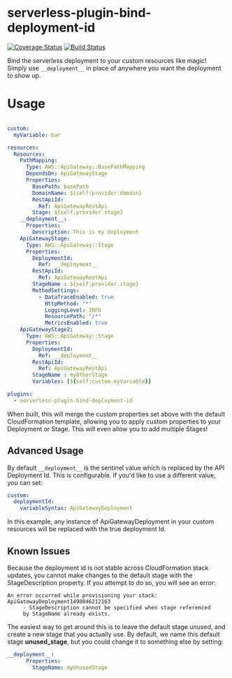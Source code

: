 # serverless-plugin-bind-deployment-id
[![Coverage Status](https://coveralls.io/repos/github/jacob-meacham/serverless-plugin-bind-deployment-id/badge.svg?branch=develop)](https://coveralls.io/github/jacob-meacham/serverless-plugin-bind-deployment-id?branch=develop)
[![Build Status](https://travis-ci.org/jacob-meacham/serverless-plugin-bind-deployment-id.svg?branch=develop)](https://travis-ci.org/jacob-meacham/serverless-plugin-bind-deployment-id)

Bind the serverless deployment to your custom resources like magic! Simply use `__deployment__` in place of anywhere you want the deployment to show up.

# Usage
```yaml

custom:
  myVariable: bar

resources:
  Resources:
    PathMapping:
      Type: AWS::ApiGateway::BasePathMapping
      DependsOn: ApiGatewayStage
      Properties:
        BasePath: basePath
        DomainName: ${self:provider.domain}
        RestApiId:
          Ref: ApiGatewayRestApi
        Stage: ${self:provider.stage}
    __deployment__:
      Properties:
        Description: This is my deployment
    ApiGatewayStage:
      Type: AWS::ApiGateway::Stage
      Properties:
        DeploymentId:
          Ref: __deployment__
        RestApiId:
          Ref: ApiGatewayRestApi
        StageName : ${self:provider.stage}
        MethodSettings:
          - DataTraceEnabled: true
            HttpMethod: "*"
            LoggingLevel: INFO
            ResourcePath: "/*"
            MetricsEnabled: true
    ApiGatewayStage2:
      Type: AWS::ApiGateway::Stage
      Properties:
        DeploymentId:
          Ref: __deployment__
        RestApiId:
          Ref: ApiGatewayRestApi
        StageName : myOtherStage
        Variables: [${self:custom.myVariable}]

plugins:
  - serverless-plugin-bind-deployment-id
```

When built, this will merge the custom properties set above with the default CloudFormation template, allowing you to apply custom properties to your Deployment or Stage. This will even allow you to add multiple Stages!

## Advanced Usage
By default `__deployment__` is the sentinel value which is replaced by the API Deployment Id. This is configurable. If you'd like to use a different value, you can set:

```yaml
custom:
  deploymentId:
    variableSyntax: ApiGatewayDeployment
```

In this example, any instance of ApiGatewayDeployment in your custom resources will be replaced with the true deployment Id.

## Known Issues
Because the deployment id is not stable across CloudFormation stack updates, you cannot make changes to the default stage with the StageDescription property. If you attempt to do so, you will see an error:

```
An error occurred while provisioning your stack: ApiGatewayDeployment1490846212163
     - StageDescription cannot be specified when stage referenced
     by StageName already exists.
```

The easiest way to get around this is to leave the default stage unused, and create a new stage that you actually use. By default, we name this default stage __unused_stage__, but you could change it to something else by setting:

```yaml
__deployment__:
      Properties:
        StageName: myUnusedStage
